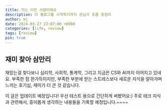 ```yaml
---
title: 저는 이런 사람이에요
description: 이 블로그를 시작하기까지 관심사 흐름 총정리
author: mj
date: 2024-03-27 22:07:00 +0900
categories: [life, review]
tags: [review]
pin: true
---
```


## 재미 찾아 삼만리
재밌는걸 찾다보니 심리학, 사회학, 통계학, 그리고 지금은 CS와 AI까지 이어지고 있네요.
부족한 점 한가득이지만, 부족한 부분에 받는 스트레스보다 새로운 지식을 알아가며 느끼는 호기심, 재미가 더 큰 것 같습니다.

이 글은 업데이트 예정입니다! 우선 테스트 용으로 간단하게 써봤어요:)
주로 테크 지식과 관련해서, 흥미롭게 생각하는 내용들을 기록할 예정입니다.~~~~